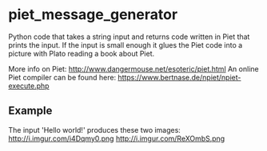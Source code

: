 # piet_message_generator
Python code that takes a string input and returns code written in Piet that prints the input. 
If the input is small enough it glues the Piet code into a picture with Plato reading a book about Piet.

More info on Piet:
http://www.dangermouse.net/esoteric/piet.html
An online Piet compiler can be found here:
https://www.bertnase.de/npiet/npiet-execute.php

Example
-------
The input 'Hello world!'
produces these two images:
http://i.imgur.com/i4Dqmy0.png
http://i.imgur.com/ReXOmbS.png
